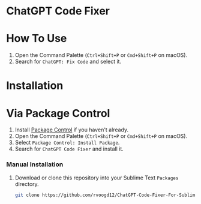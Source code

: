 # ChatGPT Code Fixer

# How To Use

1. Open the Command Palette (`Ctrl+Shift+P` or `Cmd+Shift+P` on macOS).
2. Search for `ChatGPT: Fix Code` and select it.

# Installation

# Via Package Control

1. Install [Package Control](https://packagecontrol.io/installation) if you haven't already.
2. Open the Command Palette (`Ctrl+Shift+P` or `Cmd+Shift+P` on macOS).
3. Select `Package Control: Install Package`.
4. Search for `ChatGPT Code Fixer` and install it.

### Manual Installation

1. Download or clone this repository into your Sublime Text `Packages` directory.
   ```bash
   git clone https://github.com/rvoogd12/ChatGPT-Code-Fixer-For-Sublime-Text.git

